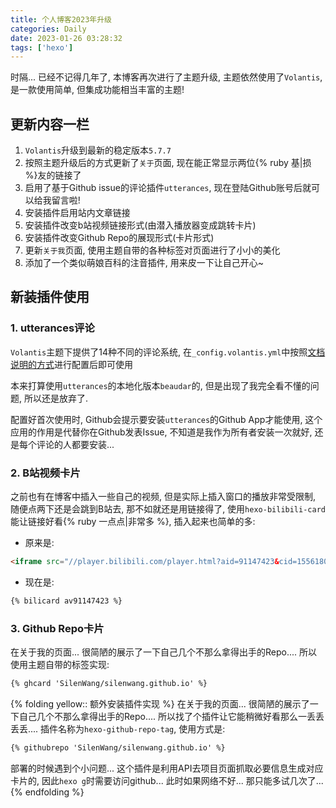 ```yaml
---
title: 个人博客2023年升级
categories: Daily
date: 2023-01-26 03:28:32
tags: ['hexo']
---
```


时隔... 已经不记得几年了, 本博客再次进行了主题升级, 主题依然使用了`Volantis`, 是一款使用简单, 但集成功能相当丰富的主题!

<!-- 摘要部分 -->
<!-- more -->

## 更新内容一栏

1. `Volantis`升级到最新的稳定版本`5.7.7`
2. 按照主题升级后的方式更新了`关于`页面, 现在能正常显示两位{% ruby 基|损 %}友的链接了
3. 启用了基于Github issue的评论插件`utterances`, 现在登陆Github账号后就可以给我留言啦!
4. 安装插件启用站内文章链接
5. 安装插件改变b站视频链接形式(由潜入播放器变成跳转卡片)
6. 安装插件改变Github Repo的展现形式(卡片形式)
7. 更新`关于我`页面, 使用主题自带的各种标签对页面进行了小小的美化
8. 添加了一个类似萌娘百科的注音插件, 用来皮一下让自己开心~

## 新装插件使用

### 1. utterances评论

`Volantis`主题下提供了14种不同的评论系统, 在`_config.volantis.yml`中按照[文档说明的方式](https://volantis.js.org/v6/theme-settings/#%E9%80%89%E6%8B%A9%E8%AF%84%E8%AE%BA%E7%B3%BB%E7%BB%9F)进行配置后即可使用

本来打算使用`utterances`的本地化版本`beaudar`的, 但是出现了我完全看不懂的问题, 所以还是放弃了. 

配置好首次使用时, Github会提示要安装`utterances`的Github App才能使用, 这个应用的作用是代替你在Github发表Issue, 不知道是我作为所有者安装一次就好, 还是每个评论的人都要安装...

### 2. B站视频卡片

之前也有在博客中插入一些自己的视频, 但是实际上插入窗口的播放非常受限制, 随便点两下还是会跳到B站去, 那不如就还是用链接得了, 使用`hexo-bilibili-card`能让链接好看{% ruby 一点点|非常多 %}, 插入起来也简单的多:

- 原来是:

```html
<iframe src="//player.bilibili.com/player.html?aid=91147423&cid=155618081&page=1" width="700" height="500" scrolling="no" border="0" frameborder="no" framespacing="0" allowfullscreen="true"> </iframe>
```

- 现在是:

```html
{% bilicard av91147423 %}
```

### 3. Github Repo卡片

在关于我的页面... 很简陋的展示了一下自己几个不那么拿得出手的Repo.... 所以使用主题自带的标签实现:

```html
{% ghcard 'SilenWang/silenwang.github.io' %}
```

{% folding yellow:: 额外安装插件实现 %}
在关于我的页面... 很简陋的展示了一下自己几个不那么拿得出手的Repo.... 所以找了个插件让它能稍微好看那么一丢丢丢丢.... 插件名称为`hexo-github-repo-tag`, 使用方式是:

```html
{% githubrepo 'SilenWang/silenwang.github.io' %}
```

部署的时候遇到个小问题... 这个插件是利用API去项目页面抓取必要信息生成对应卡片的, 因此`hexo g`时需要访问github... 此时如果网络不好... 那只能多试几次了...
{% endfolding %}
